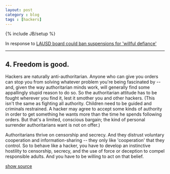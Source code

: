 ```yaml
---
layout: post
category : blog
tags : [hackers]
---
```

{% include JB/setup %}

In response to [LAUSD board could ban suspensions for 'willful defiance'](http://articles.latimes.com/2013/may/12/local/la-me-adv-lausd-discipline-20130513)

---

## 4. Freedom is good.

Hackers are naturally anti-authoritarian. Anyone who can give you orders can stop you from solving whatever problem you're being fascinated by -- and, given the way authoritarian minds work, will generally find some appallingly stupid reason to do so. So the authoritarian attitude has to be fought wherever you find it, lest it smother you and other hackers.
(This isn't the same as fighting all authority. Children need to be guided and criminals restrained. A hacker may agree to accept some kinds of authority in order to get something he wants more than the time he spends following orders. But that's a limited, conscious bargain; the kind of personal surrender authoritarians want is not on offer.)

Authoritarians thrive on censorship and secrecy. And they distrust voluntary cooperation and information-sharing -- they only like 'cooperation' that they control. So to behave like a hacker, you have to develop an instinctive hostility to censorship, secrecy, and the use of force or deception to compel responsible adults. And you have to be willing to act on that belief.


<a href="#" onclick="document.getElementById('more').style.display = 'block';">show source</a>

<pre id="more" style="display:none">
    Back to [Eric's FAQs Page]  Up to [Site Map]  $Date: 2000/03/24 21:01:28 $
    Translations into: French Spanish Italian German Japanese Korean Swedish Portuguese Russian Bulgarian Danish Indonesian Dutch Chinese (Traditional) Chinese (Simplified)

    How To Become A Hacker

    Why This Document?

    As editor of the Jargon File, I often get email requests from enthusiastic network newbies asking (in effect) "how can I learn to be a wizard hacker?". Oddly enough there don't seem to be any FAQs or Web documents that address this vital question, so here's mine.
    If you are reading a snapshot of this document offline, the current version lives at http://www.tuxedo.org/~esr/faqs/hacker-howto.html.


    What Is A Hacker?

    The Jargon File contains a bunch of definitions of the term `hacker', most having to do with technical adeptness and a delight in solving problems and overcoming limits. If you want to know how to become a hacker, though, only two are really relevant.
    There is a community, a shared culture, of expert programmers and networking wizards that traces its history back through decades to the first time-sharing minicomputers and the earliest ARPAnet experiments. The members of this culture originated the term `hacker'. Hackers built the Internet. Hackers made the Unix operating system what it is today. Hackers run Usenet. Hackers make the World Wide Web work. If you are part of this culture, if you have contributed to it and other people in it know who you are and call you a hacker, you're a hacker.

    The hacker mind-set is not confined to this software-hacker culture. There are people who apply the hacker attitude to other things, like electronics or music -- actually, you can find it at the highest levels of any science or art. Software hackers recognize these kindred spirits elsewhere and may call them "hackers" too -- and some claim that the hacker nature is really independent of the particular medium the hacker works in. But in the rest of this document we will focus on the skills and attitudes of software hackers, and the traditions of the shared culture that originated the term `hacker'.

    There is another group of people who loudly call themselves hackers, but aren't. These are people (mainly adolescent males) who get a kick out of breaking into computers and phreaking the phone system. Real hackers call these people `crackers' and want nothing to do with them. Real hackers mostly think crackers are lazy, irresponsible, and not very bright, and object that being able to break security doesn't make you a hacker any more than being able to hotwire cars makes you an automotive engineer. Unfortunately, many journalists and writers have been fooled into using the word `hacker' to describe crackers; this irritates real hackers no end.

    The basic difference is this: hackers build things, crackers break them.

    If you want to be a hacker, keep reading. If you want to be a cracker, go read the alt.2600 newsgroup and get ready to do five to ten in the slammer after finding out you aren't as smart as you think you are. And that's all I'm going to say about crackers.


    The Hacker Attitude

    Hackers solve problems and build things, and they believe in freedom and voluntary mutual help. To be accepted as a hacker, you have to behave as though you have this kind of attitude yourself. And to behave as though you have the attitude, you have to really believe the attitude.
    But if you think of cultivating hacker attitudes as just a way to gain acceptance in the culture, you'll miss the point. Becoming the kind of person who believes these things is important for you -- for helping you learn and keeping you motivated. As with all creative arts, the most effective way to become a master is to imitate the mind-set of masters -- not just intellectually but emotionally as well.

    So, if you want to be a hacker, repeat the following things until you believe them:

    1. The world is full of fascinating problems waiting to be solved.

    Being a hacker is lots of fun, but it's a kind of fun that takes lots of effort. The effort takes motivation. Successful athletes get their motivation from a kind of physical delight in making their bodies perform, in pushing themselves past their own physical limits. Similarly, to be a hacker you have to get a basic thrill from solving problems, sharpening your skills, and exercising your intelligence.
    If you aren't the kind of person that feels this way naturally, you'll need to become one in order to make it as a hacker. Otherwise you'll find your hacking energy is sapped by distractions like sex, money, and social approval.

    (You also have to develop a kind of faith in your own learning capacity -- a belief that even though you may not know all of what you need to solve a problem, if you tackle just a piece of it and learn from that, you'll learn enough to solve the next piece -- and so on, until you're done.)


    2. Nobody should ever have to solve a problem twice.

    Creative brains are a valuable, limited resource. They shouldn't be wasted on re-inventing the wheel when there are so many fascinating new problems waiting out there.
    To behave like a hacker, you have to believe that the thinking time of other hackers is precious -- so much so that it's almost a moral duty for you to share information, solve problems and then give the solutions away just so other hackers can solve new problems instead of having to perpetually re-address old ones.

    (You don't have to believe that you're obligated to give all your creative product away, though the hackers that do are the ones that get most respect from other hackers. It's consistent with hacker values to sell enough of it to keep you in food and rent and computers. It's consistent to use your hacking skills to support a family or even get rich, as long as you don't forget you're a hacker while you're doing it.)


    3. Boredom and drudgery are evil.

    Hackers (and creative people in general) should never be bored or have to drudge at stupid repetitive work, because when this happens it means they aren't doing what only they can do -- solve new problems. This wastefulness hurts everybody. Therefore boredom and drudgery are not just unpleasant but actually evil.
    To behave like a hacker, you have to believe this enough to want to automate away the boring bits as much as possible, not just for yourself but for everybody else (especially other hackers).

    (There is one apparent exception to this. Hackers will sometimes do things that may seem repetitive or boring to an observer as a mind-clearing exercise, or in order to acquire a skill or have some particular kind of experience you can't have otherwise. But this is by choice -- nobody who can think should ever be forced into boredom.)


    4. Freedom is good.

    Hackers are naturally anti-authoritarian. Anyone who can give you orders can stop you from solving whatever problem you're being fascinated by -- and, given the way authoritarian minds work, will generally find some appallingly stupid reason to do so. So the authoritarian attitude has to be fought wherever you find it, lest it smother you and other hackers.
    (This isn't the same as fighting all authority. Children need to be guided and criminals restrained. A hacker may agree to accept some kinds of authority in order to get something he wants more than the time he spends following orders. But that's a limited, conscious bargain; the kind of personal surrender authoritarians want is not on offer.)

    Authoritarians thrive on censorship and secrecy. And they distrust voluntary cooperation and information-sharing -- they only like `cooperation' that they control. So to behave like a hacker, you have to develop an instinctive hostility to censorship, secrecy, and the use of force or deception to compel responsible adults. And you have to be willing to act on that belief.


    5. Attitude is no substitute for competence.

    To be a hacker, you have to develop some of these attitudes. But copping an attitude alone won't make you a hacker, any more than it will make you a champion athlete or a rock star. Becoming a hacker will take intelligence, practice, dedication, and hard work.
    Therefore, you have to learn to distrust attitude and respect competence of every kind. Hackers won't let posers waste their time, but they worship competence -- especially competence at hacking, but competence at anything is good. Competence at demanding skills that few can master is especially good, and competence at demanding skills that involve mental acuteness, craft, and concentration is best.

    If you revere competence, you'll enjoy developing it in yourself -- the hard work and dedication will become a kind of intense play rather than drudgery. And that's vital to becoming a hacker.


    Basic Hacking Skills

    The hacker attitude is vital, but skills are even more vital. Attitude is no substitute for competence, and there's a certain basic toolkit of skills which you have to have before any hacker will dream of calling you one.
    This toolkit changes slowly over time as technology creates new skills and makes old ones obsolete. For example, it used to include programming in machine language, and didn't until recently involve HTML. But right now it pretty clearly includes the following:


    1. Learn how to program.

    This, of course, is the fundamental hacking skill. If you don't know any computer languages, I recommend starting with Python. It is cleanly designed, well documented, and relatively kind to beginners. Despite being a good first language, it is not just a toy; it is very powerful and flexible and well suited for large projects.
    But be aware that you won't reach the skill level of a hacker or even merely a programmer if you only know one language -- you need to learn how to think about programming problems in a general way, independent of any one language. To be a real hacker, you need to have gotten to the point where you can learn a new language in days by relating what's in the manual to what you already know. This means you should learn several very different languages.

    If you get into serious programming, you will have to learn C, the core language of Unix (though it's not the one to try learning first thing). Other languages of particular importance to hackers include Perl and LISP. Perl is worth learning for practical reasons; it's very widely used for active web pages and system administration, so that even if you never write Perl you should learn to read it. LISP is worth learning for the profound enlightenment experience you will have when you finally get it; that experience will make you a better programmer for the rest of your days, even if you never actually use LISP itself a lot.

    It's best, actually, to learn all four of these (Python, C, Perl, and LISP). Besides being the most important hacking languages, they represent very different approaches to programming, and each will educate you in valuable ways.

    I can't give complete instructions on how to learn to program here -- it's a complex skill. But I can tell you that books and courses won't do it (many, maybe most of the best hackers are self-taught). What will do it is (a) reading code and (b) writing code.

    Learning to program is like learning to write good natural language. The best way to do it is to read some stuff written by masters of the form, write some things yourself, read a lot more, write a little more, read a lot more, write some more ... and repeat until your writing begins to develop the kind of strength and economy you see in your models.

    Finding good code to read used to be hard, because there were few large programs available in source for fledgeling hackers to read and tinker with. This has changed dramatically; open-source software, programming tools, and operating systems (all built by hackers) are now widely available. Which brings me neatly to our next topic...

    2. Get one of the open-source Unixes and learn to use and run it.

    I'm assuming you have a personal computer or can get access to one (these kids today have it so easy :-)). The single most important step any newbie can take towards acquiring hacker skills is to get a copy of Linux or one of the BSD-Unixes, install it on a personal machine, and run it.
    Yes, there are other operating systems in the world besides Unix. But they're distributed in binary -- you can't read the code, and you can't modify it. Trying to learn to hack on a DOS or Windows machine or under MacOS is like trying to learn to dance while wearing a body cast.

    Besides, Unix is the operating system of the Internet. While you can learn to use the Internet without knowing Unix, you can't be an Internet hacker without understanding Unix. For this reason, the hacker culture today is pretty strongly Unix-centered. (This wasn't always true, and some old-time hackers still aren't happy about it, but the symbiosis between Unix and the Internet has become strong enough that even Microsoft's muscle doesn't seem able to seriously dent it.)

    So, bring up a Unix -- I like Linux myself but there are other ways (and yes, you can run both Linux and DOS/Windows on the same machine). Learn it. Run it. Tinker with it. Talk to the Internet with it. Read the code. Modify the code. You'll get better programming tools (including C, Lisp, Python, and Perl) than any Microsoft operating system can dream of, you'll have fun, and you'll soak up more knowledge than you realize you're learning until you look back on it as a master hacker.

    For more about learning Unix, see The Loginataka.

    To get your hands on a Linux, see the Where can I get Linux.

    You can find BSD Unix help and resources at www.bsd.org.

    (Note: I don't really recommend installing either Linux or BSD as a solo project if you're a newbie. For Linux, find a local Linux user's group and ask for help; or contact the Linux Internet Support Co-Operative. LISC maintains IRC channels where you can get help.)

    3. Learn how to use the World Wide Web and write HTML.

    Most of the things the hacker culture has built do their work out of sight, helping run factories and offices and universities without any obvious impact on how non-hackers live. The Web is the one big exception, the huge shiny hacker toy that even politicians admit is changing the world. For this reason alone (and a lot of other good ones as well) you need to learn how to work the Web.
    This doesn't just mean learning how to drive a browser (anyone can do that), but learning how to write HTML, the Web's markup language. If you don't know how to program, writing HTML will teach you some mental habits that will help you learn. So build a home page.

    But just having a home page isn't anywhere near good enough to make you a hacker. The Web is full of home pages. Most of them are pointless, zero-content sludge -- very snazzy-looking sludge, mind you, but sludge all the same (for more on this see The HTML Hell Page).

    To be worthwhile, your page must have content -- it must be interesting and/or useful to other hackers. And that brings us to the next topic...


    Status in the Hacker Culture

    Like most cultures without a money economy, hackerdom runs on reputation. You're trying to solve interesting problems, but how interesting they are, and whether your solutions are really good, is something that only your technical peers or superiors are normally equipped to judge.
    Accordingly, when you play the hacker game, you learn to keep score primarily by what other hackers think of your skill (this is why you aren't really a hacker until other hackers consistently call you one). This fact is obscured by the image of hacking as solitary work; also by a hacker-cultural taboo (now gradually decaying but still potent) against admitting that ego or external validation are involved in one's motivation at all.

    Specifically, hackerdom is what anthropologists call a gift culture. You gain status and reputation in it not by dominating other people, nor by being beautiful, nor by having things other people want, but rather by giving things away. Specifically, by giving away your time, your creativity, and the results of your skill.

    There are basically five kinds of things you can do to be respected by hackers:


    1. Write open-source software.

    The first (the most central and most traditional) is to write programs that other hackers think are fun or useful, and give the program sources to the whole hacker culture to use.
    (We used to call these works ``free software'', but this confused too many people who weren't sure exactly what ``free'' was supposed to mean. Many of us now prefer the term ``open-source'' software).

    Hackerdom's most revered demigods are people who have written large, capable programs that met a widespread need and given them away, so that now everyone uses them.


    2. Help test and debug open-source software

    They also serve who stand and debug open-source software. In this imperfect world, we will inevitably spend most of our software development time in the debugging phase. That's why any open-source author who's thinking will tell you that good beta-testers (who know how to describe symptoms clearly, localize problems well, can tolerate bugs in a quickie release, and are willing to apply a few simple diagnostic routines) are worth their weight in rubies. Even one of these can make the difference between a debugging phase that's a protracted, exhausting nightmare and one that's merely a salutary nuisance.
    If you're a newbie, try to find a program under development that you're interested in and be a good beta-tester. There's a natural progression from helping test programs to helping debug them to helping modify them. You'll learn a lot this way, and generate good karma with people who will help you later on.


    3. Publish useful information.

    Another good thing is to collect and filter useful and interesting information into Web pages or documents like FAQs (Frequently Asked Questions lists), and make those generally available.
    Maintainers of major technical FAQs get almost as much respect as open-source authors.


    4. Help keep the infrastructure working.

    The hacker culture (and the engineering development of the Internet, for that matter) is run by volunteers. There's a lot of necessary but unglamorous work that needs done to keep it going -- administering mailing lists, moderating newsgroups, maintaining large software archive sites, developing RFCs and other technical standards.
    People who do this sort of thing well get a lot of respect, because everybody knows these jobs are huge time sinks and not as much fun as playing with code. Doing them shows dedication.


    5. Serve the hacker culture itself.

    Finally, you can serve and propagate the culture itself (by, for example, writing an accurate primer on how to become a hacker :-)). This is not something you'll be positioned to do until you've been around for while and become well-known for one of the first four things.
    The hacker culture doesn't have leaders, exactly, but it does have culture heroes and tribal elders and historians and spokespeople. When you've been in the trenches long enough, you may grow into one of these. Beware: hackers distrust blatant ego in their tribal elders, so visibly reaching for this kind of fame is dangerous. Rather than striving for it, you have to sort of position yourself so it drops in your lap, and then be modest and gracious about your status.


    The Hacker/Nerd Connection

    Contrary to popular myth, you don't have to be a nerd to be a hacker. It does help, however, and many hackers are in fact nerds. Being a social outcast helps you stay concentrated on the really important things, like thinking and hacking.
    For this reason, many hackers have adopted the label `nerd' and even use the harsher term `geek' as a badge of pride -- it's a way of declaring their independence from normal social expectations. See The Geek Page for extensive discussion.

    If you can manage to concentrate enough on hacking to be good at it and still have a life, that's fine. This is a lot easier today than it was when I was a newbie in the 1970s; mainstream culture is much friendlier to techno-nerds now. There are even growing numbers of people who realize that hackers are often high-quality lover and spouse material.

    If you're attracted to hacking because you don't have a life, that's OK too -- at least you won't have trouble concentrating. Maybe you'll get one later.


    Points For Style

    Again, to be a hacker, you have to enter the hacker mindset. There are some things you can do when you're not at a computer that seem to help. They're not substitutes for hacking (nothing is) but many hackers do them, and feel that they connect in some basic way with the essence of hacking.

    Read science fiction. Go to science fiction conventions (a good way to meet hackers and proto-hackers).
    Study Zen, and/or take up martial arts. (The mental discipline seems similar in important ways.)
    Develop an analytical ear for music. Learn to appreciate peculiar kinds of music. Learn to play some musical instrument well, or how to sing.
    Develop your appreciation of puns and wordplay.
    Learn to write your native language well. (A surprising number of hackers, including all the best ones I know of, are able writers.)
    The more of these things you already do, the more likely it is that you are natural hacker material. Why these things in particular is not completely clear, but they're connected with a mix of left- and right-brain skills that seems to be important (hackers need to be able to both reason logically and step outside the apparent logic of a problem at a moment's notice).
    Finally, a few things not to do.

    Don't use a silly, grandiose user ID or screen name.
    Don't get in flame wars on Usenet (or anywhere else).
    Don't call yourself a `cyberpunk', and don't waste your time on anybody who does.
    Don't post or email writing that's full of spelling errors and bad grammar.
    The only reputation you'll make doing any of these things is as a twit. Hackers have long memories -- it could take you years to live your early blunders down enough to be accepted.
    The problem with screen names or handles deserves some amplification. Concealing your identity behind a handle is a juvenile and silly behavior characteristic of crackers, warez d00dz, and other lower life forms. Hackers don't do this; they're proud of what they do and want it associated with their real names. So if you have a handle, drop it. In the hacker culture it will only mark you as a loser.


    Other Resources

    Peter Seebach maintains an excellent Hacker FAQ for managers who don't understand how to deal with hackers. If Peter's site doesn't respond, the following Excite search should find a copy.
    The [Loginataka] has some things to say about the proper training and attitude of a Unix hacker.

    I have also written [A Brief History Of Hackerdom].

    I have written a paper, [ The Cathedral and the Bazaar], which explains a lot about how the Linux and open-source cultures work. I have addressed this topic even more directly in its sequel Homesteading the Noosphere.


    Frequently Asked Questions

    Q: Will you teach me how to hack?

    Since first publishing this page, I've gotten several requests a week (often several a day) from people to "teach me all about hacking". Unfortunately, I don't have the time or energy to do this; my own hacking projects take up 110% of my time.
    Even if I did, hacking is an attitude and skill you basically have to teach yourself. You'll find that while real hackers want to help you, they won't respect you if you beg to be spoon-fed everything they know.

    Learn a few things first. Show that you're trying, that you're capable of learning on your own. Then go to the hackers you meet with specific questions.


    How can I get started, then?

    The best way for you to get started would probably be to go to a LUG (Linux user group) meeting. You can find such groups on the LDP General Linux Information Page; there is probably one near you, possibly associated with a college or university. LUG members will probably give you a Linux if you ask, and will certainly help you install one and get started.

    When do you have to start? Is it too late for me to learn?

    Any age at which you are motivated to start is a good age. Most people seem to get interested between ages 15 and 20, but I know of exceptions in both directions.

    How long will it take me to learn to hack?

    The depends on how talented you are and how hard you work at it. Most people can acquire a respectable skill set in eighteen months to two years, if they concentrate. Don't think it ends there, though; if you are a real hacker, you will spend the rest of your life learning and perfecting your craft.

    Are Visual Basic or Delphi good languages to start with?

    No, because they're not portable. There are no open-source implementations of these languages, so you'd be locked into only those platforms the vendor chooses to support. Accepting that kind of monopoly situation is not the hacker way.
    Visual Basic is especially awful. The fact that it's a proprietary Microsoft langage is enough to disqualify it, and like other Basics it's a poorly-designed language that will teach you bad programming habits.


    Would you help me to crack a system, or teach me how to crack?

    No. Anyone who can still ask such a question after reading this FAQ is too stupid to be educable even if I had the time for tutoring. Any emailed requests of this kind that I get will be ignored or answered with extreme rudeness.

    I've been cracked. Will you help me fend off further attacks?

    No. Every time I've been asked this question so far, it's been from somebody running Windows. It is not possible to effectively secure Windows systems against crack attacks; the code and architecture simply have too many flaws, it's like trying to bail out a boat with a sieve. The only reliable prevention is to switch to Linux or some other operating system with real security.

    Where can I find some real hackers to talk with?

    The best way is to find a Unix or Linux user's group local to you and go to their meetings (you can find links to several lists of user groups on the LDP site at Metalab).
    (I used to say here that you wouldn't find any real hackers on IRC, but I'm given to understand this is changing. Apparently some real hacker communities, attached to things like GIMP and Perl, have IRC channels now.)


    Can you recommend useful books about hacking-related subjects?

    I maintain a Linux Reading List HOWTO that you may find helpful. The [Loginataka] may also be interesting.

    What language should I learn first?

    HTML, if you don't already know it. There are a lot of glossy, hype-intensive bad HTML books out there, and distressingly few good ones. The one I like best is HTML: The Definitive Guide.
    But HTML is not a full programming language. When you're ready to start programming, I would recommend starting with Python. You will hear a lot of people recommending Perl, and Perl is still more popular than Python, but it's harder to learn and (in my opinion) less well designed. There are resources for programming beginners using Python in the Web.

    C is really important, but it's also much more difficult than either Python or Perl. Don't try to learn it first.

    Windows users, do not settle for Visual Basic. It will teach you bad habits, and it's not portable off Windows. Avoid.


    Do I need to hate and bash Microsoft?

    No, you don't. Not that Microsoft isn't loathsome, but there was a hacker culture long before Microsoft and there will still be one when Microsoft is history. Any energy you spend hating Microsoft would be better spent on loving your craft. Write good code -- that will bash Microsoft quite sufficiently without polluting your karma.

    But won't open-source software leave programmers unable to make a living?

    This seems unlikely -- so far, the open-source software industry seems to be creating jobs rather than taking them away. If having a program written is a net economic gain over not having it written, a programmer will get paid whether or not the program is going to be free after it's done. And, no matter how much "free" software gets written, there always seems to be more demand for new and customized applications. I've written more about this at the Open Source pages.

    How can I get started? Where can I get a free Unix?

    Elsewhere on this page I include pointers to where to get the most commonly used free Unix. To be a hacker you need motivation and initiative and the ability to educate yourself. Start now...
    Back to Eric's FAQ Page Up to Site Map  $Date: 2000/03/24 21:01:28 $
    Eric S. Raymond esr@snark.thyrsus.com
</pre>